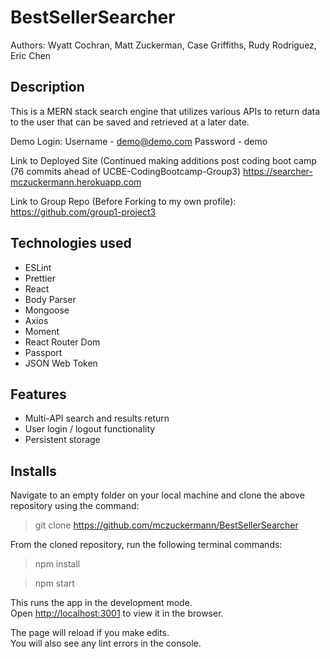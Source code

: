 #  BestSellerSearcher

Authors: Wyatt Cochran, Matt Zuckerman, Case Griffiths, Rudy Rodriguez, Eric Chen

## Description

This is a MERN stack search engine that utilizes various APIs to return data to the user that can be saved and retrieved at a later date.

Demo Login:
Username - demo@demo.com
Password - demo

Link to Deployed Site (Continued making additions post coding boot camp (76 commits ahead of UCBE-CodingBootcamp-Group3)
https://searcher-mczuckermann.herokuapp.com

Link to Group Repo (Before Forking to my own profile):
https://github.com/group1-project3

## Technologies used
- ESLint
- Prettier
- React
- Body Parser
- Mongoose
- Axios
- Moment
- React Router Dom
- Passport
- JSON Web Token

## Features

- Multi-API search and results return
- User login / logout functionality
- Persistent storage

## Installs

Navigate to an empty folder on your local machine and clone the above repository using the command:
> git clone https://github.com/mczuckermann/BestSellerSearcher

From the cloned repository, run the following terminal commands:

> npm install

> npm start

This runs the app in the development mode.<br>
Open [http://localhost:3001](http://localhost:3001) to view it in the browser.

The page will reload if you make edits.<br>
You will also see any lint errors in the console.

